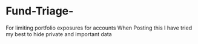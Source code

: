# Fund-Triage-
For limiting portfolio exposures for accounts 
When Posting this I have tried my best to hide private and important data
